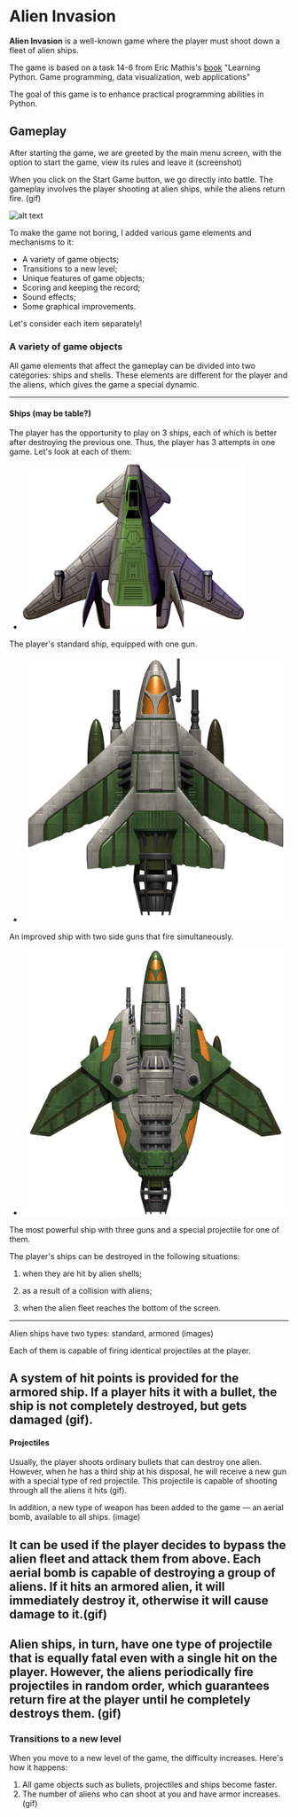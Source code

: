 # Alien Invasion
__Alien Invasion__ is a well-known game where the player must shoot down a fleet of alien ships.

The game is based on a task 14-6 from Eric Mathis's [book](https://disk.yandex.ru/i/ttWTX-bEfT5LrQ) "Learning Python. Game programming, data visualization, web applications"

The goal of this game is to enhance practical programming abilities in Python.

## Gameplay

After starting the game, we are greeted by the main menu screen, with the option to start the game, view its rules and leave it
(screenshot)
 
When you click on the Start Game button, we go directly into battle.
The gameplay involves the player shooting at alien ships, while the aliens return fire. (gif)

![alt text](https://github.com/vitaly921/alien_invasion/blob/master/gif/main_menu.gif?raw=true)

To make the game not boring, I added various game elements and mechanisms to it:

- A variety of game objects;   
- Transitions to a new level;
- Unique features of game objects;
- Scoring and keeping the record;
- Sound effects;
- Some graphical improvements.

Let's consider each item separately!

### A variety of game objects
All game elements that affect the gameplay can be divided into two categories: ships and shells. These elements are different for the player and the aliens, which gives the game a special dynamic.

---
#### Ships (may be table?)
The player has the opportunity to play on 3 ships, each of which is better after destroying the previous one. Thus, the player has 3 attempts in one game. 
 Let's look at each of them:

- ![ship1](https://github.com/vitaly921/alien_invasion/blob/master/images/ship1.png?raw=true)

The player's standard ship, equipped with one gun.

- ![ship2](https://github.com/vitaly921/alien_invasion/blob/master/images/ship2.png?raw=true)

An improved ship with two side guns that fire simultaneously.

- ![ship3](https://github.com/vitaly921/alien_invasion/blob/master/images/ship3.png?raw=true)

The most powerful ship with three guns and a special projectile for one of them.

The player's ships can be destroyed in the following situations:

1.  when they are hit by alien shells;

2.  as a result of a collision with aliens;

3. when the alien fleet reaches the bottom of the screen.
---
Alien ships have two types: standard, armored (images)

Each of them is capable of firing identical projectiles at the player.

A system of hit points is provided for the armored ship. If a player hits it with a bullet, the ship is not completely 
destroyed, but gets damaged (gif).
---
#### Projectiles
Usually, the player shoots ordinary bullets that can destroy one alien. However, when he has a third ship at his
disposal, he will receive a new gun with a special type of red projectile. This projectile is capable of shooting 
through all the aliens it hits (gif).

In addition, a new type of weapon has been added to the game — an aerial bomb, available to all ships. (image) 

It can be used if
the player decides to bypass the alien fleet and attack them from above. Each aerial bomb is capable of destroying a 
group of aliens. If it hits an armored alien, it will immediately destroy it, otherwise it will cause damage to it.(gif)
--- 
Alien ships, in turn, have one type of projectile that is equally fatal even with a single hit on the player. However,
the aliens periodically fire projectiles in random order, which guarantees return fire at the player until he completely
destroys them. (gif)
---

### Transitions to a new level
When you move to a new level of the game, the difficulty increases. Here's how it happens:

1. All game objects such as bullets, projectiles and ships become faster. 
2. The number of aliens who can shoot at you and have armor increases. (gif)

